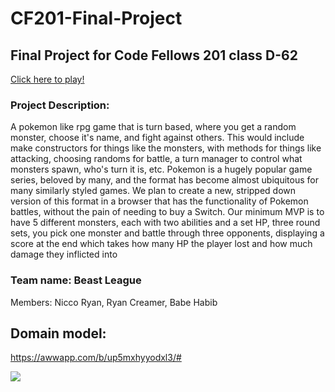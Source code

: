 # CF201-Final-Project

## Final Project for Code Fellows 201 class D-62
[Click here to play!](https://niccoryan0.github.io/beast-league/)
### Project Description:

  A pokemon like rpg game that is turn based, where you get a random monster, choose it's name, and fight against others. This would include make constructors for things like the monsters, with methods for things like attacking, choosing randoms for battle, a turn manager to control what monsters spawn, who's turn it is, etc. Pokemon is a hugely popular game series, beloved by many, and the format has become almost ubiquitous for many similarly styled games. We plan to create a new, stripped down version of this format in a browser that has the functionality of Pokemon battles, without the pain of needing to buy a Switch. Our minimum MVP is to have 5 different monsters, each with two abilities and a set HP, three round sets, you pick one monster and battle through three opponents, displaying a score at the end which takes how many HP the player lost and how much damage they inflicted into 

### Team name: Beast League
Members: Nicco Ryan, Ryan Creamer, Babe Habib


## Domain model:

https://awwapp.com/b/up5mxhyyodxl3/#

<img src="assets/domain-model.png">
